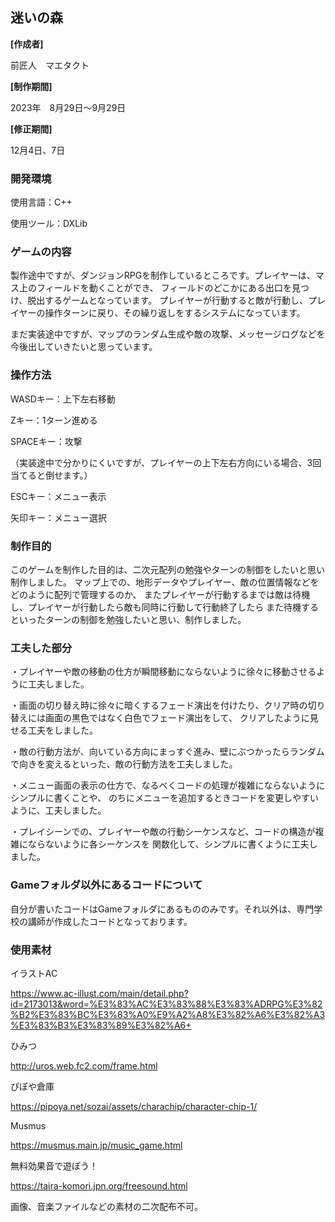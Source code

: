 ## 迷いの森
**[作成者]** 

前匠人　マエタクト

**[制作期間]** 

2023年　8月29日～9月29日

**[修正期間]** 

12月4日、7日

### 開発環境
使用言語：C++

使用ツール：DXLib

### ゲームの内容
製作途中ですが、ダンジョンRPGを制作しているところです。プレイヤーは、マス上のフィールドを動くことができ、
フィールドのどこかにある出口を見つけ、脱出するゲームとなっています。
プレイヤーが行動すると敵が行動し、プレイヤーの操作ターンに戻り、その繰り返しをするシステムになっています。

まだ実装途中ですが、マップのランダム生成や敵の攻撃、メッセージログなどを今後出していきたいと思っています。

### 操作方法
WASDキー：上下左右移動

Zキー：1ターン進める

SPACEキー：攻撃

（実装途中で分かりにくいですが、プレイヤーの上下左右方向にいる場合、3回当てると倒せます。）

ESCキー：メニュー表示

矢印キー：メニュー選択

### 制作目的
このゲームを制作した目的は、二次元配列の勉強やターンの制御をしたいと思い制作しました。
マップ上での、地形データやプレイヤー、敵の位置情報などをどのように配列で管理するのか、
またプレイヤーが行動するまでは敵は待機し、プレイヤーが行動したら敵も同時に行動して行動終了したら
また待機するといったターンの制御を勉強したいと思い、制作しました。

### 工夫した部分

・プレイヤーや敵の移動の仕方が瞬間移動にならないように徐々に移動させるように工夫しました。

・画面の切り替え時に徐々に暗くするフェード演出を付けたり、クリア時の切り替えには画面の黒色ではなく白色でフェード演出をして、
クリアしたように見せる工夫をしました。

・敵の行動方法が、向いている方向にまっすぐ進み、壁にぶつかったらランダムで向きを変えるといった、敵の行動方法を工夫しました。

・メニュー画面の表示の仕方で、なるべくコードの処理が複雑にならないようにシンプルに書くことや、
のちにメニューを追加するときコードを変更しやすいように、工夫しました。

・プレイシーンでの、プレイヤーや敵の行動シーケンスなど、コードの構造が複雑にならないように各シーケンスを
関数化して、シンプルに書くように工夫しました。

### Gameフォルダ以外にあるコードについて
自分が書いたコードはGameフォルダにあるもののみです。それ以外は、専門学校の講師が作成したコードとなっております。

### 使用素材

イラストAC

https://www.ac-illust.com/main/detail.php?id=2173013&word=%E3%83%AC%E3%83%88%E3%83%ADRPG%E3%82%B2%E3%83%BC%E3%83%A0%E9%A2%A8%E3%82%A6%E3%82%A3%E3%83%B3%E3%83%89%E3%82%A6+

ひみつ

http://uros.web.fc2.com/frame.html

ぴぽや倉庫

https://pipoya.net/sozai/assets/charachip/character-chip-1/

Musmus

https://musmus.main.jp/music_game.html

無料効果音で遊ぼう！

https://taira-komori.jpn.org/freesound.html

画像、音楽ファイルなどの素材の二次配布不可。

